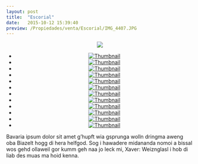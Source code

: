 ```yaml
---
layout: post
title:  "Escorial"
date:   2015-10-12 15:39:40
preview: /Propiedades/venta/Escorial/IMG_4407.JPG
---
```


<center>
	<div class="mainImg">
		<img src="/Edweb/Propiedades/venta/Escorial/IMG_4407.JPG" class="custom">
	</div>
	<!--aqui comienza las fotos pequeñas -->
	<ul class="thumbnails">
	  <li>
	    <a href="/Edweb/Propiedades/venta/Escorial/IMG_4407.JPG">
	      <img class="tumbnails" src="/Edweb/Propiedades/venta/Escorial/IMG_4407.JPG" alt="Thumbnail">
	    </a>
	  </li>
	  <li>
	    <a href="/Edweb/Propiedades/venta/Escorial/IMG_4397.JPG">
	      <img class="tumbnails" src="/Edweb/Propiedades/venta/Escorial/IMG_4397.JPG" alt="Thumbnail">
	    </a>
	  </li>
	  <li>
	    <a href="/Edweb/Propiedades/venta/Escorial/IMG_4398.JPG">
	      <img class="tumbnails" src="/Edweb/Propiedades/venta/Escorial/IMG_4398.JPG" alt="Thumbnail">
	    </a>
	  </li>
	  <li>
	    <a href="/Edweb/Propiedades/venta/Escorial/IMG_4399.JPG">
	      <img class="tumbnails" src="/Edweb/Propiedades/venta/Escorial/IMG_4399.JPG" alt="Thumbnail">
	    </a>
	  </li>
	  <li>
	    <a href="/Edweb/Propiedades/venta/Escorial/IMG_4400.JPG">
	      <img class="tumbnails" src="/Edweb/Propiedades/venta/Escorial/IMG_4400.JPG" alt="Thumbnail">
	    </a>
	  </li>
	  <li>
	    <a href="/Edweb/Propiedades/venta/Escorial/IMG_4401.JPG">
	      <img class="tumbnails" src="/Edweb/Propiedades/venta/Escorial/IMG_4401.JPG" alt="Thumbnail">
	    </a>
	  </li>
	  <li>
	    <a href="/Edweb/Propiedades/venta/Escorial/IMG_4402.JPG">
	      <img class="tumbnails" src="/Edweb/Propiedades/venta/Escorial/IMG_4402.JPG" alt="Thumbnail">
	    </a>
	  </li>
	  <li>
	    <a href="/Edweb/Propiedades/venta/Escorial/IMG_4403.JPG">
	      <img class="tumbnails" src="/Edweb/Propiedades/venta/Escorial/IMG_4403.JPG" alt="Thumbnail">
	    </a>
	  </li>
	  <li>
	    <a href="/Edweb/Propiedades/venta/Escorial/IMG_4404.JPG">
	      <img class="tumbnails" src="/Edweb/Propiedades/venta/Escorial/IMG_4404.JPG" alt="Thumbnail">
	    </a>
	  </li>
	  <li>
	    <a href="/Edweb/Propiedades/venta/Escorial/IMG_4405.JPG">
	      <img class="tumbnails" src="/Edweb/Propiedades/venta/Escorial/IMG_4405.JPG" alt="Thumbnail">
	    </a>
	  </li>
	  <li>
	    <a href="/Edweb/Propiedades/venta/Escorial/IMG_4406.JPG">
	      <img class="tumbnails" src="/Edweb/Propiedades/venta/Escorial/IMG_4406.JPG" alt="Thumbnail">
	    </a>
	  </li>
	  <li>
	    <a href="/Edweb/Propiedades/venta/Escorial/IMG_4408.JPG">
	      <img class="tumbnails" src="/Edweb/Propiedades/venta/Escorial/IMG_4408.JPG" alt="Thumbnail">
	    </a>
	  </li>
	</ul>
	<script src="https://ajax.googleapis.com/ajax/libs/jquery/1.9.1/jquery.min.js"></script>
	<script type="text/javascript" src="/js/jquery.simpleGal.js"></script>
	<script>
		$(document).ready(function () {
			$('.thumbnails').simpleGal({
				mainImage: '.custom'
			});
		});
	</script>
</center>

Bavaria ipsum dolor sit amet g’hupft wia gsprunga wolln dringma aweng oba Biazelt hogg di hera helfgod. Sog i hawadere midananda nomoi a bissal wos gehd ollaweil gor kumm geh naa jo leck mi, Xaver: Weiznglasl i hob di liab des muas ma hoid kenna.
